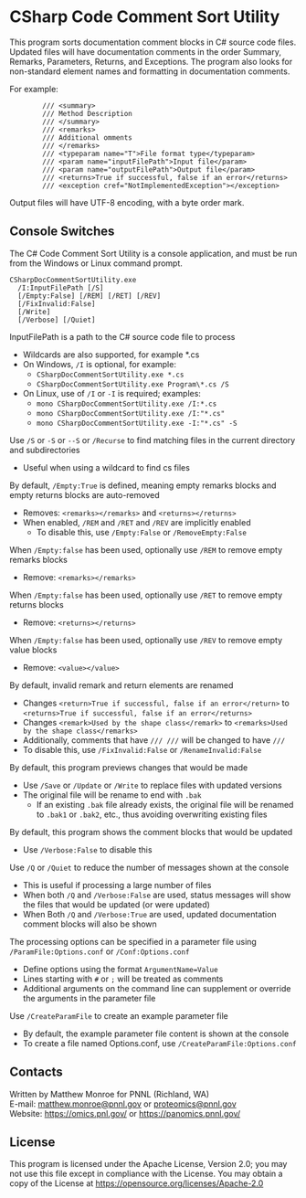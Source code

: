 # CSharp Code Comment Sort Utility

This program sorts documentation comment blocks in C# source code files.
Updated files will have documentation comments in the order 
Summary, Remarks, Parameters, Returns, and Exceptions. The program
also looks for non-standard element names and formatting in documentation comments.

For example:

```
        /// <summary>
        /// Method Description
        /// </summary>
        /// <remarks>
        /// Additional omments
        /// </remarks>
        /// <typeparam name="T">File format type</typeparam>
        /// <param name="inputFilePath">Input file</param>
        /// <param name="outputFilePath">Output file</param>
        /// <returns>True if successful, false if an error</returns>
        /// <exception cref="NotImplementedException"></exception>
```

Output files will have UTF-8 encoding, with a byte order mark.

## Console Switches

The C# Code Comment Sort Utility is a console application, and must be run from the Windows or Linux command prompt.

```
CSharpDocCommentSortUtility.exe 
  /I:InputFilePath [/S]
  [/Empty:False] [/REM] [/RET] [/REV]
  [/FixInvalid:False]
  [/Write] 
  [/Verbose] [/Quiet]
```

InputFilePath is a path to the C# source code file to process
* Wildcards are also supported, for example *.cs
* On Windows, `/I` is optional, for example:
  * `CSharpDocCommentSortUtility.exe *.cs`
  * `CSharpDocCommentSortUtility.exe Program\*.cs /S`
* On Linux, use of `/I` or `-I` is required; examples: 
  * `mono CSharpDocCommentSortUtility.exe /I:*.cs` 
  * `mono CSharpDocCommentSortUtility.exe /I:"*.cs"` 
  * `mono CSharpDocCommentSortUtility.exe -I:"*.cs" -S`

Use `/S` or `-S` or `--S` or `/Recurse` to find matching files in the current directory and subdirectories
* Useful when using a wildcard to find cs files

By default, `/Empty:True` is defined, meaning empty remarks blocks and empty returns blocks are auto-removed
* Removes: `<remarks></remarks>` and `<returns></returns>`
* When enabled, `/REM` and `/RET` and `/REV` are implicitly enabled
  * To disable this, use `/Empty:False` or `/RemoveEmpty:False`

When `/Empty:false` has been used, optionally use `/REM` to remove empty remarks blocks
* Remove: `<remarks></remarks>`

When `/Empty:false` has been used, optionally use `/RET` to remove empty returns blocks
* Remove: `<returns></returns>`

When `/Empty:false` has been used, optionally use `/REV` to remove empty value blocks
* Remove: `<value></value>`

By default, invalid remark and return elements are renamed
* Changes `<return>True if successful, false if an error</return>` to `<returns>True if successful, false if an error</returns>`
* Changes `<remark>Used by the shape class</remark>` to `<remarks>Used by the shape class</remarks>`
* Additionally, comments that have `/// ///` will be changed to have `///`
* To disable this, use `/FixInvalid:False` or `/RenameInvalid:False`

By default, this program previews changes that would be made
* Use `/Save` or `/Update` or `/Write` to replace files with updated versions
* The original file will be rename to end with `.bak`
  * If an existing `.bak` file already exists, the original file will be renamed to `.bak1` or `.bak2`, etc., thus avoiding overwriting existing files

By default, this program shows the comment blocks that would be updated
* Use `/Verbose:False` to disable this

Use `/Q` or `/Quiet` to reduce the number of messages shown at the console
* This is useful if processing a large number of files
* When both `/Q` and `/Verbose:False` are used, status messages will show the files that would be updated (or were updated)
* When Both `/Q` and `/Verbose:True` are used, updated documentation comment blocks will also be shown

The processing options can be specified in a parameter file using `/ParamFile:Options.conf` or `/Conf:Options.conf`
* Define options using the format `ArgumentName=Value`
* Lines starting with `#` or `;` will be treated as comments
* Additional arguments on the command line can supplement or override the arguments in the parameter file

Use `/CreateParamFile` to create an example parameter file
* By default, the example parameter file content is shown at the console
* To create a file named Options.conf, use `/CreateParamFile:Options.conf`

## Contacts

Written by Matthew Monroe for PNNL (Richland, WA) \
E-mail: matthew.monroe@pnnl.gov or proteomics@pnnl.gov \
Website: https://omics.pnl.gov/ or https://panomics.pnnl.gov/

## License

This program is licensed under the Apache License, Version 2.0; you may not use this 
file except in compliance with the License. You may obtain a copy of the 
License at https://opensource.org/licenses/Apache-2.0
